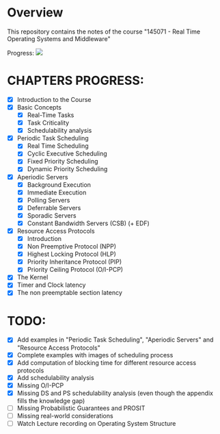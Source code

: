 # Overview #
This repository contains the notes of the course "145071 - Real Time Operating Systems and Middleware"

Progress: ![](https://us-central1-progress-markdown.cloudfunctions.net/progress/80)

# CHAPTERS PROGRESS: #
- [x] Introduction to the Course
- [x] Basic Concepts
    - [x] Real-Time Tasks
    - [x] Task Criticality
    - [x] Schedulability analysis
- [x] Periodic Task Scheduling
    - [x] Real Time Scheduling
    - [x] Cyclic Executive Scheduling
    - [x] Fixed Priority Scheduling
    - [x] Dynamic Priority Scheduling
- [x] Aperiodic Servers
    - [x] Background Execution
    - [x] Immediate Execution
    - [x] Polling Servers
    - [x] Deferrable Servers
    - [x] Sporadic Servers
    - [x] Constant Bandwidth Servers (CSB) (+ EDF)
- [x] Resource Access Protocols
    - [x] Introduction
    - [x] Non Preemptive Protocol (NPP)
    - [x] Highest Locking Protocol (HLP)
    - [x] Priority Inheritance Protocol (PIP)
    - [x] Priority Ceiling Protocol (O/I-PCP)
- [x] The Kernel
- [x] Timer and Clock latency
- [x] The non preemptable section latency 

# TODO: #
- [x] Add examples in "Periodic Task Scheduling", "Aperiodic Servers" and "Resource Access Protocols"
- [x] Complete examples with images of scheduling process
- [x] Add computation of blocking time for different resource access protocols
- [x] Add schedulability analysis
- [x] Missing O/I-PCP
- [x] Missing DS and PS schedulability analysis (even though the appendix fills the knowledge gap)
- [ ] Missing Probabilistic Guarantees and PROSIT
- [ ] Missing real-world considerations
- [ ] Watch Lecture recording on Operating System Structure